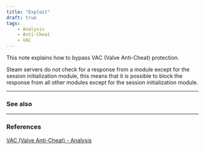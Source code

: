 ```yaml
---
title: "Exploit"
draft: true
tags:
    - Analysis
    - Anti-Cheat
    - VAC
---
```


This note explains how to bypass VAC (Valve Anti-Cheat) protection.

Steam servers do not check for a response from a module except for the session initialization module, this means that it is possible to block the response from all other modules except for the session initialization module.

---
### See also

---
### References
[VAC (Valve Anti-Cheat) - Analysis](analysis)
